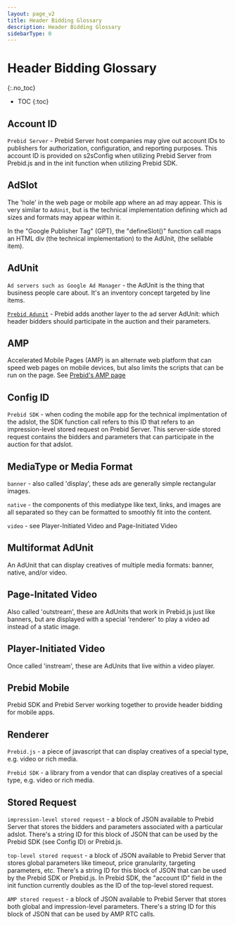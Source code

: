 ```yaml
---
layout: page_v2
title: Header Bidding Glossary
description: Header Bidding Glossary
sidebarType: 0
---
```


# Header Bidding Glossary
{:.no_toc}

- TOC
{:toc}

## Account ID

`Prebid Server` - Prebid Server host companies may give out account IDs to publishers for authorization, configuration,
and reporting purposes. This account ID is provided on s2sConfig when utilizing Prebid Server from Prebid.js and in the init function when utilizing Prebid SDK.

## AdSlot

The 'hole' in the web page or mobile app where an ad may appear. This is very similar to `AdUnit`, but is
the technical implementation defining which ad sizes and formats may appear within it.

In the "Google Publisher Tag" (GPT), the "defineSlot()" function call maps an HTML div (the technical
implementation) to the AdUnit, (the sellable item).

## AdUnit

`Ad servers such as Google Ad Manager` - the AdUnit is the thing that business people care about. It's an
inventory concept targeted by line items.

[`Prebid Adunit`](/dev-docs/adunit-reference.html) - Prebid adds another layer to the ad server AdUnit: which header bidders should participate in the auction and their parameters.

## AMP

Accelerated Mobile Pages (AMP) is an alternate web platform that can speed web pages on mobile devices, but
also limits the scripts that can be run on the page. See [Prebid's AMP page](/formats/formats.html#amp)

## Config ID

`Prebid SDK` - when coding the mobile app for the technical implmentation of the adslot, the SDK function call
refers to this ID that refers to an impression-level stored request on Prebid Server. This server-side stored
request contains the bidders and parameters that can participate in the auction for that adslot.

## MediaType or Media Format

`banner` - also called 'display', these ads are generally simple rectangular images.

`native` - the components of this mediatype like text, links, and images are all separated so they
can be formatted to smoothly fit into the content.

`video` - see Player-Initiated Video and Page-Initiated Video

## Multiformat AdUnit

An AdUnit that can display creatives of multiple media formats: banner, native, and/or video.

## Page-Initated Video

Also called 'outstream', these are AdUnits that work in Prebid.js just like banners, but are displayed with
a special 'renderer' to play a video ad instead of a static image.

## Player-Initiated Video

Once called 'instream', these are AdUnits that live within a video player.

## Prebid Mobile

Prebid SDK and Prebid Server working together to provide header bidding for mobile apps.

## Renderer

`Prebid.js` - a piece of javascript that can display creatives of a special type, e.g. video or rich media.

`Prebid SDK` - a library from a vendor that can display creatives of a special type, e.g. video or rich media.

## Stored Request

`impression-level stored request` - a block of JSON available to Prebid Server that stores the bidders and parameters
associated with a particular adslot. There's a string ID for this block of JSON that can be used by the Prebid SDK (see Config ID) or Prebid.js.

`top-level stored request` - a block of JSON available to Prebid Server that stores global parameters like timeout,
price granularity, targeting parameters, etc. There's a string ID for this block of JSON that can be used by the Prebid SDK or Prebid.js. In Prebid SDK, the "account ID" field in the init function currently doubles as the ID of the top-level stored request.

`AMP stored request` - a block of JSON available to Prebid Server that stores both global and impression-level parameters. There's a string ID for this block of JSON that can be used by AMP RTC calls.
